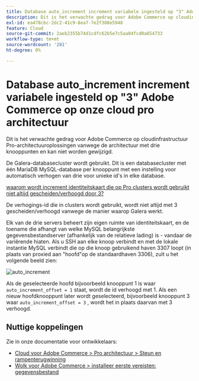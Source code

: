 ```yaml
---
title: Database auto_increment increment variabele ingesteld op "3" Adobe Commerce op onze cloud pro architectuur
description: Dit is het verwachte gedrag voor Adobe Commerce op cloudinfrastructuur Pro-architectuuroplossingen vanwege de architectuur met drie knooppunten en kan niet worden gewijzigd.
exl-id: ea478cbc-2dc2-41c9-8ea7-7e2f308e5948
feature: Cloud
source-git-commit: 2aeb2355b74d1cdfc62b5e7c5aa04fcd0a654733
workflow-type: tm+mt
source-wordcount: '281'
ht-degree: 0%

---
```


# Database auto_increment increment variabele ingesteld op &quot;3&quot; Adobe Commerce op onze cloud pro architectuur

Dit is het verwachte gedrag voor Adobe Commerce op cloudinfrastructuur Pro-architectuuroplossingen vanwege de architectuur met drie knooppunten en kan niet worden gewijzigd.

De Galera-databasecluster wordt gebruikt. Dit is een databasecluster met één MariaDB MySQL-database per knooppunt met een instelling voor automatisch verhogen van drie voor unieke id&#39;s in elke database.

<u> waarom wordt increment identiteitskaart die op Pro clusters wordt gebruikt niet altijd gescheiden/verhoogd door 3?</u>

De verhogings-id die in clusters wordt gebruikt, wordt niet altijd met 3 gescheiden/verhoogd vanwege de manier waarop Galera werkt.

Elk van de drie servers beheert zijn eigen ruimte van identiteitskaart, en de toename die afhangt van welke MySQL belangrijkste gegevensbestandserver (afhankelijk van de relatieve lading) is - vandaar de variërende hiaten.
Als u SSH aan elke knoop verbindt en met de lokale instantie MySQL verbindt die op die knoop gebruikend haven 3307 loopt (in plaats van proxied aan &quot;hoofd&quot;op de standaardhaven 3306), zult u het volgende beeld zien:

![ auto_increment ](assets/auto_increment_id.png)

Als de geselecteerde hoofd bijvoorbeeld knooppunt 1 is waar `auto_increment_offset = 1` staat, wordt de id verhoogd met 1. Als een nieuw hoofdknooppunt later wordt geselecteerd, bijvoorbeeld knooppunt 3 waar `auto_increment_offset = 3` , wordt het in plaats daarvan met 3 verhoogd.

## Nuttige koppelingen

Zie in onze documentatie voor ontwikkelaars:

* [ Cloud voor Adobe Commerce > Pro architectuur > Steun en rampenterugwinning ](https://experienceleague.adobe.com/nl/docs/commerce-cloud-service/user-guide/architecture/pro-architecture#backup-and-disaster-recovery)
* [ Wolk voor Adobe Commerce > installeer eerste vereisten: gegevensbestand ](https://experienceleague.adobe.com/nl/docs/commerce-cloud-service/user-guide/develop/overview)
